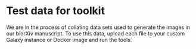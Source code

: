 # Test data for toolkit

We are in the process of collating data sets used to generate the images in our biorXiv manuscript. To use this data, upload each file to your custom Galaxy instance or Docker image and run the tools. 
